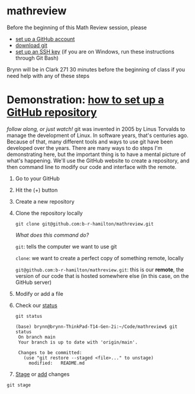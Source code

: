 # mathreview
Before the beginning of this Math Review session, please 
- [set up a GitHub account](https://docs.github.com/en/get-started/start-your-journey/creating-an-account-on-github)
- [download git](https://git-scm.com/downloads) 
- [set up an SSH key](https://docs.github.com/en/authentication/connecting-to-github-with-ssh/adding-a-new-ssh-key-to-your-github-account) (if you are on Windows, run these instructions through Git Bash)

Brynn will be in Clark 271 30 minutes before the beginning of class if you need help with any of these steps

# Demonstration: [how to set up a GitHub repository](https://docs.github.com/en/repositories/creating-and-managing-repositories/creating-a-new-repository) 
_follow along, or just watch!_ 
git was invented in 2005 by Linus Torvalds to manage the development of Linux. In software years, that's centuries ago. Because of that, many different tools and ways to use git have been developed over the years. There are many ways to do steps I'm demonstrating here, but the important thing is to have a mental picture of what's happening. We'll use the GitHub website to create a repository, and then command line to modify our code and interface with the remote. 
1. Go to your GitHub 
2. Hit the (+) button
3. Create a new repository
4. Clone the repository locally
   ```
   git clone git@github.com:b-r-hamilton/mathreview.git
   ```
   _What does this command do?_

   `git`: tells the computer we want to use git

   `clone`: we want to create a perfect copy of something remote, locally

   `git@github.com:b-r-hamilton/mathreview.git`: this is our **remote**, the version of our code that is hosted somewhere else (in this case, on the GitHub server) 
6. Modify or add a file
7. Check our [status](https://git-scm.com/docs/git-status)
   ```
   git status
   ```
   ```
   (base) brynn@brynn-ThinkPad-T14-Gen-2i:~/Code/mathreview$ git status
    On branch main
    Your branch is up to date with 'origin/main'.
    
    Changes to be committed:
      (use "git restore --staged <file>..." to unstage)
    	modified:   README.md
   ```
9. [Stage](https://git-scm.com/docs/git-stage) or [add](https://git-scm.com/docs/git-add) changes
```
git stage    
